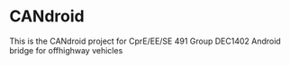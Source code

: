 CANdroid
========

This is the CANdroid project for CprE/EE/SE 491
Group DEC1402
Android bridge for offhighway vehicles
